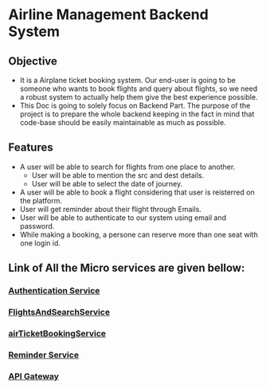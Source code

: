 # Airline Management Backend System

## Objective
  - It is a Airplane ticket booking system. Our end-user is going to be someone who wants to book flights and query about flights, so we need a robust system to actually help them give the best experience possible.
  - This Doc is going to solely focus on Backend Part. The purpose of the project is to prepare the whole backend keeping in the fact in mind that code-base should be easily maintainable as much as possible.
  
## Features
  - A user will be able to search for flights from one place to another.
    - User will be able to mention the src and dest details.
    - User will be able to select the date of journey.
  - A user will be able to book a flight considering that user is reisterred on the platform.
  - User will get reminder about their flight through Emails.
  - User will be able to authenticate to our system using email and password.
  - While making a booking, a persone can reserve more than one seat with one login id.
  
 ## Link of All the Micro services are given bellow:
 
 ### [Authentication Service](https://github.com/rivuff/AuthService)
 
 ### [FlightsAndSearchService](https://github.com/rivuff/FlightsAndSearchService)
 
 ### [airTicketBookingService](https://github.com/rivuff/airTicketBookingService)
 
 ### [Reminder Service](https://github.com/rivuff/ReminderService)
 
 ### [API Gateway](https://github.com/rivuff/API_Gateway)

